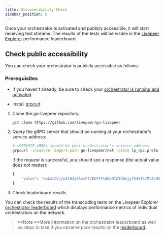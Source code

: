```yaml
---
title: Discoverability Check
sidebar_position: 5
---
```


Once your orchestrator is activated and publicly accessible, it will start receiving test streams. The results of the tests will be visible in the [Livepeer Explorer](/video-miners/reference/leaderboard) performance leaderboard. 

## Check public accessibility

You can check your orchestrator is publicly accessible as follows:

### Prerequisites

- If you haven't already, be sure to check your [orchestrator is running and activated](/video-miners/getting-started/activation#start-a-combined-orchestrator-and-transcoder).

- Install [grpcurl](https://github.com/fullstorydev/grpcurl#installation)


1. Clone the go-livepeer repository:

   ```bash
   git clone https://github.com/livepeer/go-livepeer
   ```

1. Query the gRPC server that should be running at your orchestrator's service
   address:

   ```bash
   # <SERVICE_ADDR> should be your orchestrator's service address
   grpcurl -insecure -import-path go-livepeer/net -proto lp_rpc.proto <SERVICE_ADDR> net.Orchestrator/Ping
   ```

   If the request is successful, you should see a response (the actual value does not matter):

   ```bash
   {
       "value": "xpLwLD/j/pk102yS5zsF7/EbF1FsWOo9IAYd4ojyfG4vTC/MtA/4VtwTYt1WmyCSuGdkIKhmWZ2C7ovW8CLuIhw="
   }
   ```

2. Check leaderboard results

You can check the results of the transcoding tests on the Livepeer Explorer [orchestrator leaderboard](https://explorer.livepeer.org/orchestrators?orchestratorTable=performance) which displays performance metrics of individual orchestrators on the network.

> **Note:**More information on the orchestrator leaderboard as well as steps to take if you observe poor results on the [leaderboard](/video-miners/reference/leaderboard).

